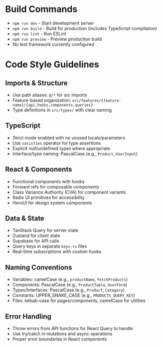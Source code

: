 # Build Commands
- `npm run dev` - Start development server
- `npm run build` - Build for production (includes TypeScript compilation)  
- `npm run lint` - Run ESLint
- `npm run preview` - Preview production build
- No test framework currently configured

# Code Style Guidelines

## Imports & Structure
- Use path aliases: `@/*` for src imports
- Feature-based organization: `src/features/{feature-name}/{api,hooks,components,queries}`
- Type definitions in `src/types/` with clear naming

## TypeScript
- Strict mode enabled with no unused locals/parameters
- Use `satisfies` operator for type assertions
- Explicit null/undefined types where appropriate
- Interface/type naming: PascalCase (e.g., `Product`, `UserInput`)

## React & Components
- Functional components with hooks
- Forward refs for composable components
- Class Variance Authority (CVA) for component variants
- Radix UI primitives for accessibility
- HeroUI for design system components

## Data & State
- TanStack Query for server state
- Zustand for client state
- Supabase for API calls
- Query keys in separate `keys.ts` files
- Real-time subscriptions with custom hooks

## Naming Conventions
- Variables: camelCase (e.g., `productName`, `fetchProducts`)
- Components: PascalCase (e.g., `ProductTable`, `UserForm`)
- Types/Interfaces: PascalCase (e.g., `Product`, `Category`)
- Constants: UPPER_SNAKE_CASE (e.g., `PRODUCTS_QUERY_KEY`)
- Files: kebab-case for pages/components, camelCase for utilities

## Error Handling
- Throw errors from API functions for React Query to handle
- Use try/catch in mutations and async operations
- Proper error boundaries in React components